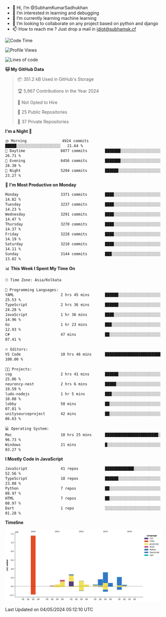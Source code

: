 - 👋 Hi, I’m @SubhamKumarSadhukhan
- 👀 I’m interested in learning and debugging
- 🌱 I’m currently learning machine learning
- 💞️ I’m looking to collaborate on any project based on python and django
- 📫 How to reach me ?
      Just drop a mail in idiot@subhamsk.cf

<!---
SubhamKumarSadhukhan/SubhamKumarSadhukhan is a ✨ special ✨ repository because its `README.md` (this file) appears on your GitHub profile.
You can click the Preview link to take a look at your changes.
--->


<!--START_SECTION:waka-->
![Code Time](http://img.shields.io/badge/Code%20Time-2%2C147%20hrs%2031%20mins-blue)

![Profile Views](http://img.shields.io/badge/Profile%20Views-1-blue)

![Lines of code](https://img.shields.io/badge/From%20Hello%20World%20I%27ve%20Written-2.6%20million%20lines%20of%20code-blue)

**🐱 My GitHub Data** 

> 📦 351.2 kB Used in GitHub's Storage 
 > 
> 🏆 5,967 Contributions in the Year 2024
 > 
> 🚫 Not Opted to Hire
 > 
> 📜 25 Public Repositories 
 > 
> 🔑 37 Private Repositories 
 > 
**I'm a Night 🦉** 

```text
🌞 Morning                4924 commits        █████░░░░░░░░░░░░░░░░░░░░   21.64 % 
🌆 Daytime                6077 commits        ███████░░░░░░░░░░░░░░░░░░   26.71 % 
🌃 Evening                6456 commits        ███████░░░░░░░░░░░░░░░░░░   28.38 % 
🌙 Night                  5294 commits        ██████░░░░░░░░░░░░░░░░░░░   23.27 % 
```
📅 **I'm Most Productive on Monday** 

```text
Monday                   3371 commits        ████░░░░░░░░░░░░░░░░░░░░░   14.82 % 
Tuesday                  3237 commits        ████░░░░░░░░░░░░░░░░░░░░░   14.23 % 
Wednesday                3291 commits        ████░░░░░░░░░░░░░░░░░░░░░   14.47 % 
Thursday                 3270 commits        ████░░░░░░░░░░░░░░░░░░░░░   14.37 % 
Friday                   3228 commits        ████░░░░░░░░░░░░░░░░░░░░░   14.19 % 
Saturday                 3210 commits        ████░░░░░░░░░░░░░░░░░░░░░   14.11 % 
Sunday                   3144 commits        ███░░░░░░░░░░░░░░░░░░░░░░   13.82 % 
```


📊 **This Week I Spent My Time On** 

```text
🕑︎ Time Zone: Asia/Kolkata

💬 Programming Languages: 
YAML                     2 hrs 45 mins       ██████░░░░░░░░░░░░░░░░░░░   25.53 % 
TypeScript               2 hrs 36 mins       ██████░░░░░░░░░░░░░░░░░░░   24.28 % 
JavaScript               1 hr 36 mins        ████░░░░░░░░░░░░░░░░░░░░░   14.96 % 
Go                       1 hr 23 mins        ███░░░░░░░░░░░░░░░░░░░░░░   12.93 % 
C#                       47 mins             ██░░░░░░░░░░░░░░░░░░░░░░░   07.41 % 

🔥 Editors: 
VS Code                  10 hrs 46 mins      █████████████████████████   100.00 % 

🐱‍💻 Projects: 
cog                      2 hrs 41 mins       ██████░░░░░░░░░░░░░░░░░░░   25.06 % 
neuroncy-nest            2 hrs 6 mins        █████░░░░░░░░░░░░░░░░░░░░   19.59 % 
ludo-nodejs              1 hr 5 mins         ███░░░░░░░░░░░░░░░░░░░░░░   10.08 % 
lobby                    50 mins             ██░░░░░░░░░░░░░░░░░░░░░░░   07.81 % 
unitysourceproject       42 mins             ██░░░░░░░░░░░░░░░░░░░░░░░   06.63 % 

💻 Operating System: 
Mac                      10 hrs 25 mins      ████████████████████████░   96.73 % 
Windows                  21 mins             █░░░░░░░░░░░░░░░░░░░░░░░░   03.27 % 
```

**I Mostly Code in JavaScript** 

```text
JavaScript               41 repos            █████████████░░░░░░░░░░░░   52.56 % 
TypeScript               18 repos            ██████░░░░░░░░░░░░░░░░░░░   23.08 % 
Python                   7 repos             ██░░░░░░░░░░░░░░░░░░░░░░░   08.97 % 
HTML                     7 repos             ██░░░░░░░░░░░░░░░░░░░░░░░   08.97 % 
Dart                     1 repo              ░░░░░░░░░░░░░░░░░░░░░░░░░   01.28 % 
```



**Timeline**

![Lines of Code chart](https://raw.githubusercontent.com/SubhamKumarSadhukhan/SubhamKumarSadhukhan/main/assets/bar_graph.png)


 Last Updated on 04/05/2024 05:12:10 UTC
<!--END_SECTION:waka-->
